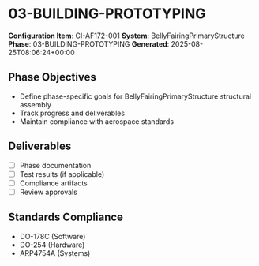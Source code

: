 # 03-BUILDING-PROTOTYPING

**Configuration Item**: CI-AF172-001
**System**: BellyFairingPrimaryStructure
**Phase**: 03-BUILDING-PROTOTYPING
**Generated**: 2025-08-25T08:06:24+00:00

## Phase Objectives
- Define phase-specific goals for BellyFairingPrimaryStructure structural assembly
- Track progress and deliverables
- Maintain compliance with aerospace standards

## Deliverables
- [ ] Phase documentation
- [ ] Test results (if applicable)
- [ ] Compliance artifacts
- [ ] Review approvals

## Standards Compliance
- DO-178C (Software)
- DO-254 (Hardware)
- ARP4754A (Systems)

